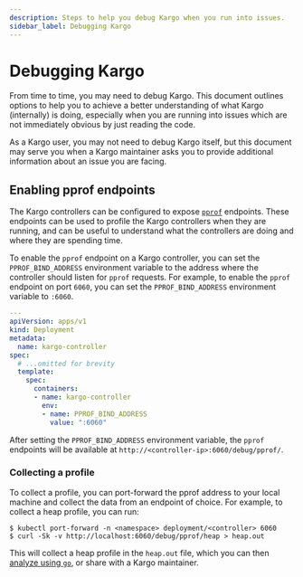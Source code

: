 ```yaml
---
description: Steps to help you debug Kargo when you run into issues.
sidebar_label: Debugging Kargo
---
```


# Debugging Kargo

From time to time, you may need to debug Kargo. This document outlines options
to help you to achieve a better understanding of what Kargo (internally) is
doing, especially when you are running into issues which are not immediately
obvious by just reading the code.

As a Kargo user, you may not need to debug Kargo itself, but this document may
serve you when a Kargo maintainer asks you to provide additional information
about an issue you are facing.

## Enabling pprof endpoints

The Kargo controllers can be configured to expose [`pprof`](https://golang.org/pkg/net/http/pprof/)
endpoints. These endpoints can be used to profile the Kargo controllers when
they are running, and can be useful to understand what the controllers are
doing and where they are spending time.

To enable the `pprof` endpoint on a Kargo controller, you can set the
`PPROF_BIND_ADDRESS` environment variable to the address where the controller
should listen for `pprof` requests. For example, to enable the `pprof` endpoint
on port `6060`, you can set the `PPROF_BIND_ADDRESS` environment variable to
`:6060`.

```yaml
---
apiVersion: apps/v1
kind: Deployment
metadata:
  name: kargo-controller
spec:
  # ...omitted for brevity
  template:
    spec:
      containers:
      - name: kargo-controller
        env:
        - name: PPROF_BIND_ADDRESS
          value: ":6060"
```

After setting the `PPROF_BIND_ADDRESS` environment variable, the `pprof`
endpoints will be available at `http://<controller-ip>:6060/debug/pprof/`.

### Collecting a profile

To collect a profile, you can port-forward the pprof address to your local
machine and collect the data from an endpoint of choice. For example, to
collect a heap profile, you can run:

```console
$ kubectl port-forward -n <namespace> deployment/<controller> 6060
$ curl -Sk -v http://localhost:6060/debug/pprof/heap > heap.out
```

This will collect a heap profile in the `heap.out` file, which you can then
[analyze using `go`](https://go.dev/blog/pprof), or share with a Kargo
maintainer.
